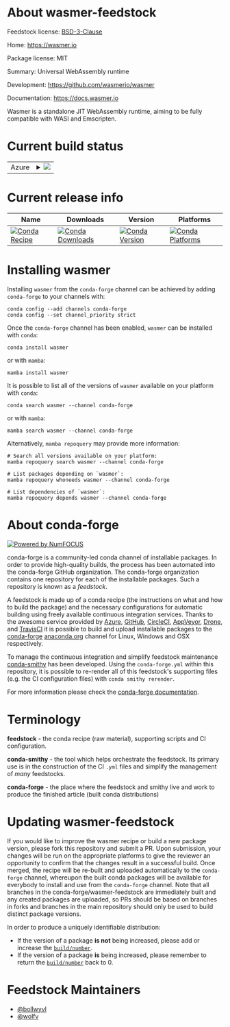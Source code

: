 About wasmer-feedstock
======================

Feedstock license: [BSD-3-Clause](https://github.com/conda-forge/wasmer-feedstock/blob/main/LICENSE.txt)

Home: https://wasmer.io

Package license: MIT

Summary: Universal WebAssembly runtime

Development: https://github.com/wasmerio/wasmer

Documentation: https://docs.wasmer.io

Wasmer is a standalone JIT WebAssembly runtime, aiming to be fully
compatible with WASI and Emscripten.


Current build status
====================


<table>
    
  <tr>
    <td>Azure</td>
    <td>
      <details>
        <summary>
          <a href="https://dev.azure.com/conda-forge/feedstock-builds/_build/latest?definitionId=11776&branchName=main">
            <img src="https://dev.azure.com/conda-forge/feedstock-builds/_apis/build/status/wasmer-feedstock?branchName=main">
          </a>
        </summary>
        <table>
          <thead><tr><th>Variant</th><th>Status</th></tr></thead>
          <tbody><tr>
              <td>linux_64</td>
              <td>
                <a href="https://dev.azure.com/conda-forge/feedstock-builds/_build/latest?definitionId=11776&branchName=main">
                  <img src="https://dev.azure.com/conda-forge/feedstock-builds/_apis/build/status/wasmer-feedstock?branchName=main&jobName=linux&configuration=linux%20linux_64_" alt="variant">
                </a>
              </td>
            </tr><tr>
              <td>osx_64</td>
              <td>
                <a href="https://dev.azure.com/conda-forge/feedstock-builds/_build/latest?definitionId=11776&branchName=main">
                  <img src="https://dev.azure.com/conda-forge/feedstock-builds/_apis/build/status/wasmer-feedstock?branchName=main&jobName=osx&configuration=osx%20osx_64_" alt="variant">
                </a>
              </td>
            </tr><tr>
              <td>win_64</td>
              <td>
                <a href="https://dev.azure.com/conda-forge/feedstock-builds/_build/latest?definitionId=11776&branchName=main">
                  <img src="https://dev.azure.com/conda-forge/feedstock-builds/_apis/build/status/wasmer-feedstock?branchName=main&jobName=win&configuration=win%20win_64_" alt="variant">
                </a>
              </td>
            </tr>
          </tbody>
        </table>
      </details>
    </td>
  </tr>
</table>

Current release info
====================

| Name | Downloads | Version | Platforms |
| --- | --- | --- | --- |
| [![Conda Recipe](https://img.shields.io/badge/recipe-wasmer-green.svg)](https://anaconda.org/conda-forge/wasmer) | [![Conda Downloads](https://img.shields.io/conda/dn/conda-forge/wasmer.svg)](https://anaconda.org/conda-forge/wasmer) | [![Conda Version](https://img.shields.io/conda/vn/conda-forge/wasmer.svg)](https://anaconda.org/conda-forge/wasmer) | [![Conda Platforms](https://img.shields.io/conda/pn/conda-forge/wasmer.svg)](https://anaconda.org/conda-forge/wasmer) |

Installing wasmer
=================

Installing `wasmer` from the `conda-forge` channel can be achieved by adding `conda-forge` to your channels with:

```
conda config --add channels conda-forge
conda config --set channel_priority strict
```

Once the `conda-forge` channel has been enabled, `wasmer` can be installed with `conda`:

```
conda install wasmer
```

or with `mamba`:

```
mamba install wasmer
```

It is possible to list all of the versions of `wasmer` available on your platform with `conda`:

```
conda search wasmer --channel conda-forge
```

or with `mamba`:

```
mamba search wasmer --channel conda-forge
```

Alternatively, `mamba repoquery` may provide more information:

```
# Search all versions available on your platform:
mamba repoquery search wasmer --channel conda-forge

# List packages depending on `wasmer`:
mamba repoquery whoneeds wasmer --channel conda-forge

# List dependencies of `wasmer`:
mamba repoquery depends wasmer --channel conda-forge
```


About conda-forge
=================

[![Powered by
NumFOCUS](https://img.shields.io/badge/powered%20by-NumFOCUS-orange.svg?style=flat&colorA=E1523D&colorB=007D8A)](https://numfocus.org)

conda-forge is a community-led conda channel of installable packages.
In order to provide high-quality builds, the process has been automated into the
conda-forge GitHub organization. The conda-forge organization contains one repository
for each of the installable packages. Such a repository is known as a *feedstock*.

A feedstock is made up of a conda recipe (the instructions on what and how to build
the package) and the necessary configurations for automatic building using freely
available continuous integration services. Thanks to the awesome service provided by
[Azure](https://azure.microsoft.com/en-us/services/devops/), [GitHub](https://github.com/),
[CircleCI](https://circleci.com/), [AppVeyor](https://www.appveyor.com/),
[Drone](https://cloud.drone.io/welcome), and [TravisCI](https://travis-ci.com/)
it is possible to build and upload installable packages to the
[conda-forge](https://anaconda.org/conda-forge) [anaconda.org](https://anaconda.org/)
channel for Linux, Windows and OSX respectively.

To manage the continuous integration and simplify feedstock maintenance
[conda-smithy](https://github.com/conda-forge/conda-smithy) has been developed.
Using the ``conda-forge.yml`` within this repository, it is possible to re-render all of
this feedstock's supporting files (e.g. the CI configuration files) with ``conda smithy rerender``.

For more information please check the [conda-forge documentation](https://conda-forge.org/docs/).

Terminology
===========

**feedstock** - the conda recipe (raw material), supporting scripts and CI configuration.

**conda-smithy** - the tool which helps orchestrate the feedstock.
                   Its primary use is in the construction of the CI ``.yml`` files
                   and simplify the management of *many* feedstocks.

**conda-forge** - the place where the feedstock and smithy live and work to
                  produce the finished article (built conda distributions)


Updating wasmer-feedstock
=========================

If you would like to improve the wasmer recipe or build a new
package version, please fork this repository and submit a PR. Upon submission,
your changes will be run on the appropriate platforms to give the reviewer an
opportunity to confirm that the changes result in a successful build. Once
merged, the recipe will be re-built and uploaded automatically to the
`conda-forge` channel, whereupon the built conda packages will be available for
everybody to install and use from the `conda-forge` channel.
Note that all branches in the conda-forge/wasmer-feedstock are
immediately built and any created packages are uploaded, so PRs should be based
on branches in forks and branches in the main repository should only be used to
build distinct package versions.

In order to produce a uniquely identifiable distribution:
 * If the version of a package **is not** being increased, please add or increase
   the [``build/number``](https://docs.conda.io/projects/conda-build/en/latest/resources/define-metadata.html#build-number-and-string).
 * If the version of a package **is** being increased, please remember to return
   the [``build/number``](https://docs.conda.io/projects/conda-build/en/latest/resources/define-metadata.html#build-number-and-string)
   back to 0.

Feedstock Maintainers
=====================

* [@bollwyvl](https://github.com/bollwyvl/)
* [@wolfv](https://github.com/wolfv/)

